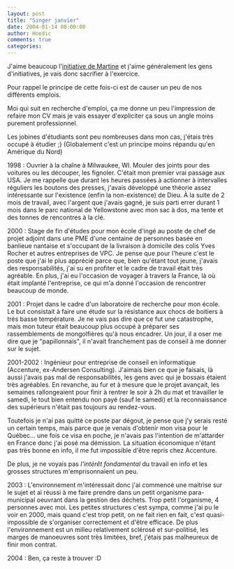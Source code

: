 ```yaml
---
layout: post
title: "Singer janvier"
date: 2004-01-14 00:00:00
author: Hoedic
comments: true
categories: 
---
```



J'aime beaucoup l'[initiative de Martine](http://www.martinepage.com/blog/2004_01_01_archive.html#107350254857023767) et j'aime généralement les gens d'initiatives, je vais donc sacrifier à l'exercice.

Pour rappel le principe de cette fois-ci est de causer un peu de nos différents emplois.

Moi qui suit en recherche d'emploi, ça me donne un peu l'impression de refaire mon CV mais je vais essayer d'expliciter ça sous un angle moins purement professionnel.

Les jobines d'étudiants sont peu nombreuses dans mon cas, j'étais très occupé à étudier ;) (Globalement c'est un principe moins répandu qu'en Amérique du Nord)

1998 : Ouvrier à la chaîne à Milwaukee, WI. Mouler des joints pour des voitures ou les découper, les fignoler. C'était mon premier vrai passage aux USA. Je me rappelle que durant les heures passées à actionner à intervalles réguliers les boutons des presses, j'avais développé une théorie assez intéressante sur l'existence (enfin la non-existence) de Dieu. À la suite de 2 mois de travail, avec l'argent que j'avais gagné, je suis parti errer durant 1 mois dans le parc national de Yellowstone avec mon sac à dos, ma tente et des tonnes de rencontres à la clé.

2000 : Stage de fin d'études pour mon école d'ingé au poste de chef de projet adjoint dans une PME d'une centaine de personnes basée en banlieue nantaise et s'occupant de la livraison à domicile des colis Yves Rocher et autres entreprises de VPC. Je pense que pour l'heure c'est le poste que j'ai le plus apprécié parce que, bien qu'étant tout jeune, j'avais des responsabilités, j'ai su en profiter et le cadre de travail était très agréable. En plus, j'ai eu l'occasion de voyager à travers la France, là où était implanté l'entreprise, ce qui m'a donné l'occasion de rencontrer beaucoup de monde.

2001 : Projet dans le cadre d'un laboratoire de recherche pour mon école. Le but consistait à faire une étude sur la résistance aux chocs de boitiers à très basse température. Je ne vais pas dire que ce fut une catastrophe, mais mon tuteur était beaucoup plus occupé à préparer ses rassemblements de mongolfières qu'à nous encadrer. Un jour, il a oser me dire que je "papillonnais", il n'avait franchement pas de conseil à me donner sur le sujet.

2001-2002 : Ingénieur pour entreprise de conseil en informatique (Accenture, ex-Andersen Consulting). J'aimais bien ce que je faisais, là aussi j'avais pas mal de responsabilités, les gens avec qui je bossais étaient très agréables. En revanche, au fur et à mesure que le projet avançait, les semaines rallongeaient pour finir à rentrer le soir à 2h du mat et travailler le samedi, le tout bien entendu non payé (sauf le samedi) et la reconnaissance des supérieurs n'était pas toujours au rendez-vous.

Toutefois je n'ai pas quitté ce poste par dégout, je pense que j'y serais resté un certain temps, mais parce que je venais d'obtenir mon visa pour le Québec... une fois ce visa en poche, je n'avais pas l'intention de m'attarder en France donc j'ai posé ma démission. La situation économique n'étant pas très bonne en info, il me fut impossible d'être repris chez Accenture.

De plus, je ne voyais pas *l'intérêt fondamental* du travail en info et les grosses structures m'emprisonnaient un peu. 

2003 : L'environnement m'intéressait donc j'ai commencé une maitrise sur le sujet et ai réussi à me faire prendre dans un petit organisme para-municipal oeuvrant dans la gestion des déchets. Trop petit l'organisme, 4 personnes avec moi. Les petites structures c'est sympa, comme j'ai pu le voir en 2000, mais quand c'est trop petit, on ne fait rien en fait, c'est quasi-impossible de s'organiser correctement et d'être efficace. De plus l'environnement est un milieu relativement sclérosé et sur-politisé, les marges de manoeuvres sont très limitées, bref, j'étais pas malheureux de finir mon contrat.

2004 : Ben, ça reste à trouver :D